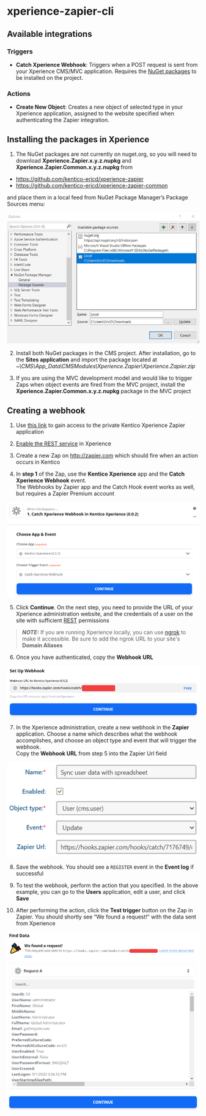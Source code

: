 # xperience-zapier-cli

## Available integrations

### Triggers

- __Catch Xperience Webhook__: Triggers when a POST request is sent from your Xperience CMS/MVC application. Requires the [NuGet packages](#installing-the-packages-in-xperience) to be installed on the project.

### Actions

- __Create New Object__: Creates a new object of selected type in your Xperience application, assigned to the website specified when authenticating the Zapier integration.

## Installing the packages in Xperience
1. The NuGet packages are not currently on nuget.org, so you will need to download __Xperience.Zapier.x.y.z.nupkg__ and __Xperience.Zapier.Common.x.y.z.nupkg__ from

- https://github.com/kentico-ericd/xperience-zapier
- https://github.com/kentico-ericd/xperience-zapier-common

and place them in a local feed from NuGet Package Manager’s Package Sources menu:

![nuget](/assets/nuget.png)

2. Install both NuGet packages in the CMS project. After installation, go to the __Sites application__ and import the package located at _~\CMS\App_Data\CMSModules\Xperience.Zapier\Xperience.Zapier.zip_

3. If you are using the MVC development model and would like to trigger Zaps when object events are fired from the MVC project, install the __Xperience.Zapier.Common.x.y.z.nupkg__ package in the MVC project

## Creating a webhook

1. Use [this link](https://zapier.com/developer/public-invite/116028/13f7f2aec5d2a9709f3871cad53b3fe9/) to gain access to the private Kentico Xperience Zapier application

2. [Enable the REST service](https://docs.kentico.com/k12sp/integrating-3rd-party-systems/kentico-rest-service/configuring-the-rest-service) in Xperience

3. Create a new Zap on http://zapier.com which should fire when an action occurs in Kentico

4. In __step 1__ of the Zap, use the __Kentico Xperience__ app and the __Catch Xperience Webhook__ event.  
The Webhooks by Zapier app and the Catch Hook event works as well, but requires a Zapier Premium account

![selectapp](/assets/selectapp.png)

5. Click __Continue__. On the next step, you need to provide the URL of your Xperience administration website, and the credentials of a user on the site with sufficient [REST](https://docs.kentico.com/k12sp/integrating-3rd-party-systems/kentico-rest-service) permissions

> **_NOTE:_**  If you are running Xperience locally, you can use [ngrok](https://ngrok.com/) to make it accessible. Be sure to add the ngrok URL to your site's __Domain Aliases__

6. Once you have authenticated, copy the __Webhook URL__

![zapurl](/assets/zapurl.png)

7. In the Xperience administration, create a new webhook in the __Zapier__ application. Choose a name which describes what the webhook accomplishes, and choose an object type and event that will trigger the webhook.  
Copy the __Webhook URL__ from step 5 into the Zapier Url field

![newwebhook](/assets/newwebhook.png)

8. Save the webhook. You should see a `REGISTER` event in the __Event log__ if successful

9. To test the webhook, perform the action that you specified. In the above example, you can go to the __Users__ application, edit a user, and click __Save__

10. After performing the action, click the __Test trigger__ button on the Zap in Zapier. You should shortly see “We found a request!” with the data sent from Xperience

![testtrigger](/assets/testtrigger.png)
